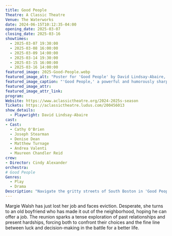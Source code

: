 ```yaml
---
title: Good People
Theatre: A Classic Theatre
Venue: The Waterworks
date: 2024-06-15T10:12:35-04:00
opening_date: 2025-03-07
closing_date: 2025-03-16
showtimes:
  - 2025-03-07 19:30:00
  - 2025-03-08 16:00:00
  - 2025-03-09 14:00:00
  - 2025-03-14 19:30:00
  - 2025-03-15 16:00:00
  - 2025-03-16 14:00:00
featured_image: 2025-Good-People.webp
featured_image_alt: "Poster for 'Good People' by David Lindsay-Abaire, directed by Cindy Alexander. It features the title in purple and green with arrows pointing up and down, set against a white background. This powerful and funny play about the struggles of just getting by runs from March 7-16, 2025, at A Classic Theatre."
featured_image_caption: "'Good People,' a powerful and humorously sharp look at the struggles of everyday life, is showing from March 7-16, 2025 at A Classic Theatre."
featured_image_attr: 
featured_image_attr_link: 
program:
Website: https://www.aclassictheatre.org/2024-2025s-season
Tickets: https://aclassictheatre.ludus.com/200456013
show_details: 
  - Playwright: David Lindsay-Abaire
cast:
- Cast: 
  - Cathy O'Brien
  - Joseph Stearman
  - Denise Dean
  - Matthew Turnage
  - Andrea Valenti
  - Maureen Chandler Reid
crew:
- Director: Cindy Alexander
orchestra:
# Good People
Genres:
  - Play
  - Drama
Description: "Navigate the gritty streets of South Boston in 'Good People,' a compelling drama about the struggles and resilience of the working class."
---
```

Margie Walsh has just lost her job and faces eviction. Desperate, she turns to an old boyfriend who has made it out of the neighborhood, hoping he can offer a job. The reunion sparks a tense exploration of past relationships and present hardships, forcing both to confront their choices and the fine line between luck and decision-making in the battle for a better life.